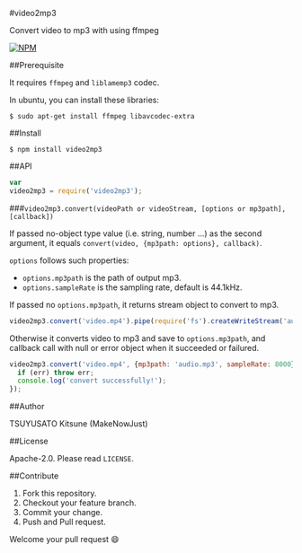 #video2mp3

Convert video to mp3 with using ffmpeg

[![NPM](https://nodei.co/npm/video2mp3.png)](https://nodei.co/npm/video2mp3/)


##Prerequisite

It requires `ffmpeg` and `liblamemp3` codec.

In ubuntu, you can install these libraries:

```
$ sudo apt-get install ffmpeg libavcodec-extra
```


##Install

```
$ npm install video2mp3
```

 
##API

```js
var
video2mp3 = require('video2mp3');
```


###`video2mp3.convert(videoPath or videoStream, [options or mp3path], [callback])`

If passed no-object type value (i.e. string, number ...) as the second argument,
it equals `convert(video, {mp3path: options}, callback)`.

`options` follows such properties:

  - `options.mp3path` is the path of output mp3.
  - `options.sampleRate` is the sampling rate, default is 44.1kHz.

If passed no `options.mp3path`, it returns stream object to convert to mp3.

```js
video2mp3.convert('video.mp4').pipe(require('fs').createWriteStream('audio.mp3'));
```

Otherwise it converts video to mp3 and save to `options.mp3path`,
and callback call with null or error object when it succeeded or failured.

```js
video2mp3.convert('video.mp4', {mp3path: 'audio.mp3', sampleRate: 8000}, function (err) {
  if (err) throw err;
  console.log('convert successfully!');
});
```

##Author

TSUYUSATO Kitsune (MakeNowJust)

##License

Apache-2.0. Please read `LICENSE`.


##Contribute

  1. Fork this repository.
  2. Checkout your feature branch.
  3. Commit your change.
  4. Push and Pull request.

Welcome your pull request :smile:
